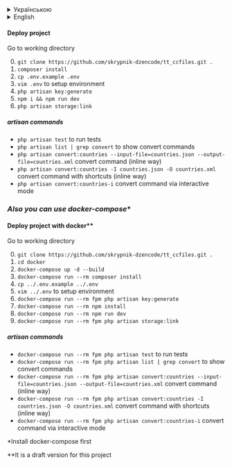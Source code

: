 <details>
  <summary>Українською</summary>

## **Завдання**

Є три типи файлів: json, csv, xml, зміст яких - країни та столиці. Необхіднео розробити інтерфейс, за допомогою якого можливо завантажити один із файлів,
вивести його зміст на екран, редагувати і викачати змінений варіант у будьякому із зазначених форматів.
#### Основні вимоги:
1. Головна сторінка має форму загрузки файлів
2. Після завантаження зʼявляється інтерфейс редагування списку, що дозволяє:
    - а. Додавати дані
    - б. Змінбвати дані
    - в. Видаляти дані
3. На сторінці знаходиться кнопка "download" і вибор формату файлу у вигляді дропдауну з варіантами: json, csv, xml
4. Відомо, що незабаром будуть додані нові формати, але нема інформації які саме
5. Використовувати Laravel і Vue.js / jquery / js
6. *Додати Unit тести
7. *Додати консольну команду, що буде конвертувати списки з одного формату в інший.
   Наприклад "php artisan convert:countries --input-file=countries.xml --output-file=countries.json"

#### Критерії оцінки:
1. Можливість масштабування коду
2. Читабельність коду
3. *Тестування коду

Приклади файлів додаються<br>
*Пункти із зірочкою не обовʼязкові

[файли архіву завдання](testovoe.zip)
</details>

<details>
  <summary>English</summary>

## **Test task**

There are three types of files: json, csv, xml with list of countries and capitals. You need to develop an interface to upload one of the files,
display its content on the screen, edit and download the modified version in any of the specified formats.
#### Requirements:
1. Main page has a form to upload the file
2. After uploading, the interface for editing the list appears. It allows you to:
    - a. Add data
    - b. Change data
    - c. Delete data
3. There is a "download" button on the page and a dropdown to choosing the file format: json, csv, xml
4. It is known that new formats will be added soon, but there is no information about which ones
5. You should to use Laravel and Vue.js / jquery / js
6. *Unit tests
7. *Console command to convert format from one to another.
   Example "php artisan convert:countries --input-file=countries.xml --output-file=countries.json"

#### Evaluation criteria:
1. Scalability
2. Readability
3. *Testability

Example files are attached<br>
*Points with an asterisk are optional

[task archive files](testovoe.zip)
</details>

#### Deploy project
Go to working directory

0. ```git clone https://github.com/skrypnik-dzencode/tt_ccfiles.git .```
1. ```composer install```
2. ```cp .env.example .env```
3. ```vim .env``` to setup environment
4. ```php artisan key:generate```
5. ```npm i && npm run dev```
6. ```php artisan storage:link```

##### artisan commands
- ```php artisan test``` to run tests
- ```php artisan list | grep convert``` to show convert commands
- ```php artisan convert:countries --input-file=countries.json --output-file=countries.xml``` convert command (inline way)
- ```php artisan convert:countries -I countries.json -O countries.xml``` convert command with shortcuts (inline way)
- ```php artisan convert:countries-i``` convert command via interactive mode


### *Also you can use docker-compose**
#### Deploy project with docker**
Go to working directory

0. ```git clone https://github.com/skrypnik-dzencode/tt_ccfiles.git .```
1. ```cd docker```
2. ```docker-compose up -d --build```
3. ```docker-compose run --rm composer install```
4. ```cp ../.env.example ../.env```
5. ```vim ../.env``` to setup environment
6. ```docker-compose run --rm fpm php artisan key:generate```
7. ```docker-compose run --rm npm install```
8. ```docker-compose run --rm npm run dev```
9. ```docker-compose run --rm fpm php artisan storage:link```

##### artisan commands
- ```docker-compose run --rm fpm php artisan test``` to run tests
- ```docker-compose run --rm fpm php artisan list | grep convert``` to show convert commands
- ```docker-compose run --rm fpm php artisan convert:countries --input-file=countries.json --output-file=countries.xml``` convert command (inline way)
- ```docker-compose run --rm fpm php artisan convert:countries -I countries.json -O countries.xml``` convert command with shortcuts (inline way)
- ```docker-compose run --rm fpm php artisan convert:countries-i``` convert command via interactive mode

*Install docker-compose first

**It is a draft version for this project
